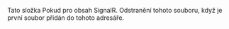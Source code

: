 Tato složka Pokud pro obsah SignalR. Odstranění tohoto souboru, když je první soubor přidán do tohoto adresáře.
